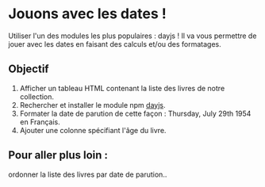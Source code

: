 # Jouons avec les dates !

Utiliser l'un des modules les plus populaires : dayjs !
Il va vous permettre de jouer avec les dates en faisant des calculs et/ou des formatages.

## Objectif

1. Afficher un tableau HTML contenant la liste des livres de notre collection.
2. Rechercher et installer le module npm [dayjs](https://day.js.org/).
3. Formater la date de parution de cette façon : Thursday, July 29th 1954 en Français.
4. Ajouter une colonne spécifiant l'âge du livre.



## Pour aller plus loin : 

ordonner la liste des livres par date de parution..